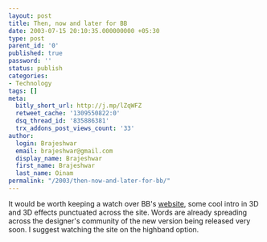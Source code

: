 ```yaml
---
layout: post
title: Then, now and later for BB
date: 2003-07-15 20:10:35.000000000 +05:30
type: post
parent_id: '0'
published: true
password: ''
status: publish
categories:
- Technology
tags: []
meta:
  bitly_short_url: http://j.mp/lZqWFZ
  retweet_cache: '1309550822:0'
  dsq_thread_id: '835886381'
  trx_addons_post_views_count: '33'
author:
  login: Brajeshwar
  email: brajeshwar@gmail.com
  display_name: Brajeshwar
  first_name: Brajeshwar
  last_name: Oinam
permalink: "/2003/then-now-and-later-for-bb/"
---
```

<p>It would be worth keeping a watch over BB's <a href="http://www.billybussey.com" target="_blank">website</a>, some cool intro in 3D and 3D effects punctuated across the site. Words are already spreading across the designer's community of the new version being released very soon. I suggest watching the site on the highband option.</p>
